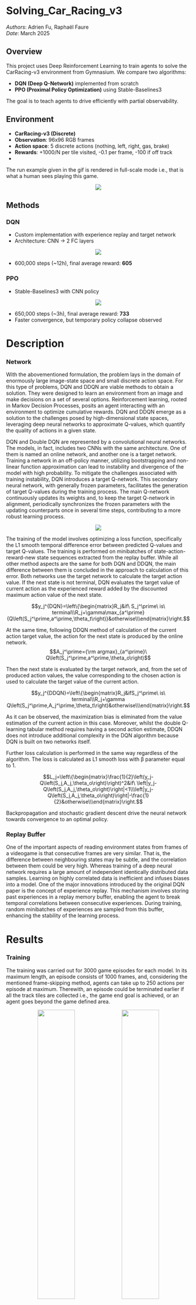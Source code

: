 # Solving_Car_Racing_v3

*Authors*: Adrien Fu, Raphaël Faure  
*Date*: March 2025

## Overview

This project uses Deep Reinforcement Learning to train agents to solve the CarRacing-v3 environment from Gymnasium. We compare two algorithms:

- **DQN (Deep Q-Network)** implemented from scratch
- **PPO (Proximal Policy Optimization)** using Stable-Baselines3

The goal is to teach agents to drive efficiently with partial observability.

## Environment

- **CarRacing-v3 (Discrete)**
- **Observation**: 96x96 RGB frames
- **Action space**: 5 discrete actions (nothing, left, right, gas, brake)
- **Rewards**: +1000/N per tile visited, -0.1 per frame, -100 if off track
- 
The run example given in the gif is rendered in full-scale mode i.e., that is what a human sees playing this game.<br>

<p align='center'>
<img src='./images/run.gif'>
</p>


## Methods

### DQN

- Custom implementation with experience replay and target network
- Architecture: CNN → 2 FC layers
  
<p align='center'>
<img src='./images/dqn architecture.png'>
</p>

- 600,000 steps (~12h), final average reward: **605**

### PPO

- Stable-Baselines3 with CNN policy

<p align='center'>
<img src='./images/ppo architecture.png'>
</p>

- 650,000 steps (~3h), final average reward: **733**
- Faster convergence, but temporary policy collapse observed




# Description
### Network
With the abovementioned formulation, the problem lays in the domain of enormously large image-state space and small discrete action space. For this type of problems, DQN and DDQN are viable methods to obtain a solution. They were designed to learn an environment from an image and make decisions on a set of several options. Reinforcement learning, rooted in Markov Decision Processes, posits an agent interacting with an environment to optimize cumulative rewards. DQN and DDQN emerge as a solution to the challenges posed by high-dimensional state spaces, leveraging deep neural networks to approximate Q-values, which quantify the quality of actions in a given state.<br>

DQN and Double DQN are represented by a convolutional neural networks. The models, in fact, includes two CNNs with the same architecture. One of them is named an online network, and another one is a target network. Training a network in an off-policy manner, utilizing bootstrapping and non-linear function approximation can lead to instability and divergence of the model with high probability. To mitigate the challenges associated with training instability, DQN introduces a target Q-network. This secondary neural network, with generally frozen parameters, facilitates the generation of target Q-values during the training process. The main Q-network continuously updates its weights and, to keep the target Q-network in alignment, periodically synchronizes the frozen parameters with the updating counterparts once in several time steps, contributing to a more robust learning process.<br>

<p align='center'>
<img src='./readme_images/net.jpg'>
</p>

The training of the model involves optimizing a loss function, specifically the L1 smooth temporal difference error between predicted Q-values and target Q-values. The training is performed on minibatches of state-action-reward-new state sequences extracted from the replay buffer. While all other method aspects are the same for both DQN and DDQN, the main difference between them is concluded in the approach to calculation of this error. Both networks use the target network to calculate the target action value. If the next state is not terminal, DQN evaluates the target value of current action as the experienced reward added by the discounted maximum action value of the next state.<br>

```math
y_j^{DQN}=\left\{\begin{matrix}R_j&if\ S_j^\prime\ is\ terminal\\R_j+\gamma\max_{a^\prime}{Q\left(S_j^\prime,a^\prime,\theta_t\right)}&otherwise\\\end{matrix}\right.
```

At the same time, following DDQN method of calculation of the current action target value, the action for the next state is produced by the online network.
$$A_j^\prime={\rm argmax}_{a^\prime}\ Q\left(S_j^\prime,a^\prime,\theta_o\right)$$

Then the next state is evaluated by the target network, and, from the set of produced action values, the value corresponding to the chosen action is used to calculate the target value of the current action.<br>

```math
y_j^{DDQN}=\left\{\begin{matrix}R_j&ifS_j^\prime\ is\ terminal\\R_j+\gamma Q\left(S_j^\prime,A_j^\prime,\theta_t\right)&otherwise\\\end{matrix}\right.
```

As it can be observed, the maximization bias is eliminated from the value estimation of the current action in this case. Moreover, whilst the double Q-learning tabular method requires having a second action estimate, DDQN does not introduce additional complexity in the DQN algorithm because DQN is built on two networks itself.<br>

Further loss calculation is performed in the same way regardless of the algorithm. The loss is calculated as L1 smooth loss with β parameter equal to 1.<br>
```math
L_j=\left\{\begin{matrix}\frac{1}{2}\left(y_j-Q\left(S_j,A_j,\theta_o\right)\right)^2&if\ \left|y_j-Q\left(S_j,A_j,\theta_o\right)\right|<1\\\left|y_j-Q\left(S_j,A_j,\theta_o\right)\right|-\frac{1}{2}&otherwise\\\end{matrix}\right.
```

Backpropagation and stochastic gradient descent drive the neural network towards convergence to an optimal policy.<br>

### Replay Buffer
One of the important aspects of reading environment states from frames of a videogame is that consecutive frames are very similar. That is, the difference between neighbouring states may be subtle, and the correlation between them could be very high. Whereas training of a deep neural network requires a large amount of independent identically distributed data samples. Learning on highly correlated data is inefficient and infuses biases into a model. One of the major innovations introduced by the original DQN paper is the concept of experience replay. This mechanism involves storing past experiences in a replay memory buffer, enabling the agent to break temporal correlations between consecutive experiences. During training, random minibatches of experiences are sampled from this buffer, enhancing the stability of the learning process.<br>


# Results

### Training
The training was carried out for 3000 game episodes for each model. In its maximum length, an episode consists of 1000 frames, and, considering the mentioned frame-skipping method, agents can take up to 250 actions per episode at maximum. Therewith, an episode could be terminated earlier if all the track tiles are collected i.e., the game end goal is achieved, or an agent goes beyond the game defined area.<br>

<p align='center'>
<img src='./readme_images/training_DQN.jpg' width=45%>
<img src='./readme_images/training_DDQN.jpg' width=45%>
<img src='./readme_images/training_both.jpg' width=50%>
</p>

Training statistics of DQN and DDQN models.
<p align='center'>

Model | Number of episodes | Number of taken actions
| :------: | :------: | :------: |
DQN | 3000 | 740188 
DDQN | 3000 | 743550

</p>

### Evaluation
The evaluation was performed on 50 game episodes. Each of 50 episodes represents a racetrack of unique configuration, but the set of tracks was common for DQN and DDQN. So, the models were tested in exactly the same environment.<br>

<p align='center'>
<img src='./readme_images/eval_plot.jpg' width=70%>
</p>

Performance evaluation of DQN and DDQN models. Statistics of the reward over 50 episodes.
<p align='center'>

Model | Completed episodes | Minimum | Maximum | Median | Mean | Standard Deviation
| :------: | :------: | :------: | :------: | :------: | :------: | :------: |
DQN | 48% | 679.37 | 931.60 | 897.03 | 898.17 | 35.54
DDQN | 24% | 392.40 | 926.00 | 880.06 | 830.16 | 118.85

</p>

The obtained results of training and evaluation allow to conclude that the maximization bias of DQN approach does not exhibits itself at early stages of training and leave the results unaffected. During the training phase, the DQN model advances in performance, reaches the stable value of high reward and maintains it until the very end of process. The decrease which is usually inherent to maximization error is not observed here. This type of error has a cumulative characteristic, it grows as the training proceeds. By the achieved point, the critical value of it is not reached, so the performance remains uninfluenced. At the same time, an optimistic action estimate enables faster approaching the target action value, while conservative action value estimate of DDQN results in a slight lagging behind in terms of developed performance.<br>

# Code Usage Instructions
1. Install all the libraries from the requirements.
2. Modify model parameters and saving paths in the model. 
2. Run the import code cell.
3. Run a task specific code cell.

# References
[1] V. Mnih et al., "Human-level control through deep reinforcement learning”, Nature, vol. 518, pp. 529–533, 2015. DOI: 10.1038/nature14236.<br>
[2] H. van Hasselt, A. Guez, and D. Silver, "Deep reinforcement learning with double Q-Learning”, in Proceedings of the Thirtieth AAAI Conference on Artificial Intelligence (AAAI'16), AAAI Press, 2016, pp. 2094–2100.<br>
[3] M. Towers et al., "Gymnasium”, Zenodo, 2023. DOI: 10.5281/zenodo.8127026.

# Solving_Car_Racing_v3

**Authors**: Adrien Fu, Raphaël Faure  
**Date**: March 2025

## Overview

This project uses Deep Reinforcement Learning to train agents to solve the CarRacing-v3 environment from Gymnasium. We compare two algorithms:

- **DQN (Deep Q-Network)** implemented from scratch
- **PPO (Proximal Policy Optimization)** using Stable-Baselines3

The goal is to teach agents to drive efficiently with partial observability.

## Environment

- **CarRacing-v3 (Discrete)**
- **Observation**: 96x96 RGB frames
- **Action space**: 5 discrete actions (nothing, left, right, gas, brake)
- **Rewards**: +1000/N per tile visited, -0.1 per frame, -100 if off track

## Methods

### DQN

- Custom implementation with experience replay and target network
- Preprocessing: grayscale, 60x60 crop, stack of 4 frames
- Architecture: CNN → 2 FC layers
- 600,000 steps (~12h), final average reward: **605**

### PPO

- Stable-Baselines3 with CNN policy
- Trained on raw 96x96 RGB frames
- 650,000 steps (~3h), final average reward: **733**
- Faster convergence, but temporary policy collapse observed

## Repository Structure




